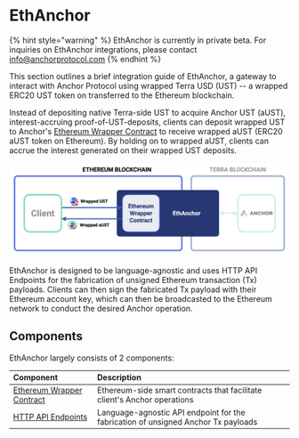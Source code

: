 # EthAnchor

{% hint style="warning" %}
EthAnchor is currently in private beta. For inquiries on EthAnchor integrations, please contact [info@anchorprotocol.com](mailto:info@anchorprotocol.com)
{% endhint %}

This section outlines a brief integration guide of EthAnchor, a gateway to interact with Anchor Protocol using wrapped Terra USD \(UST\) -- a wrapped ERC20 UST token on transferred to the Ethereum blockchain.

Instead of depositing native Terra-side UST to acquire Anchor UST \(aUST\), interest-accruing proof-of-UST-deposits, clients can deposit wrapped UST to Anchor's [Ethereum Wrapper Contract](ethereum-wrapper-contract.md) to receive wrapped aUST \(ERC20 aUST token on Ethereum\). By holding on to wrapped aUST, clients can accrue the interest generated on their wrapped UST deposits.

![](../../.gitbook/assets/ethanchor-diagram.png)

EthAnchor is designed to be language-agnostic and uses HTTP API Endpoints for the fabrication of unsigned Ethereum transaction \(Tx\) payloads. Clients can then sign the fabricated Tx payload with their Ethereum account key, which can then be broadcasted to the Ethereum network to conduct the desired Anchor operation.

## Components

EthAnchor largely consists of 2 components:

| Component | Description |
| :--- | :--- |
| [Ethereum Wrapper Contract](ethereum-wrapper-contract.md) | Ethereum-side smart contracts that facilitate client's Anchor operations |
| [HTTP API Endpoints](ethanchor-http-interface/) | Language-agnostic API endpoint for the fabrication of unsigned Anchor Tx payloads |

